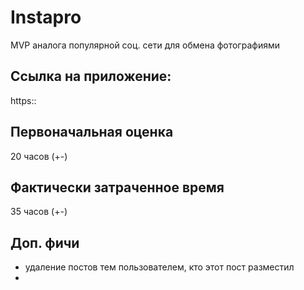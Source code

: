 # Instapro

MVP аналога популярной соц. сети для обмена фотографиями

## Ссылка на приложение:

https::

## Первоначальная оценка

20 часов (+-)

## Фактически затраченное время

35 часов (+-)

## Доп. фичи
 - удаление постов тем пользователем, кто этот пост разместил
 - 
